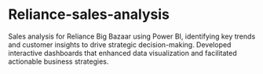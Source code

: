 # Reliance-sales-analysis
Sales analysis for Reliance Big Bazaar using Power BI, identifying key trends and customer insights to drive strategic decision-making. Developed interactive dashboards that enhanced data visualization and facilitated actionable business strategies.
